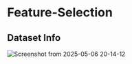 # Feature-Selection

## Dataset Info

![Screenshot from 2025-05-06 20-14-12](https://github.com/user-attachments/assets/f6de2088-598c-4a25-97fb-5ced5f9df7e8)


